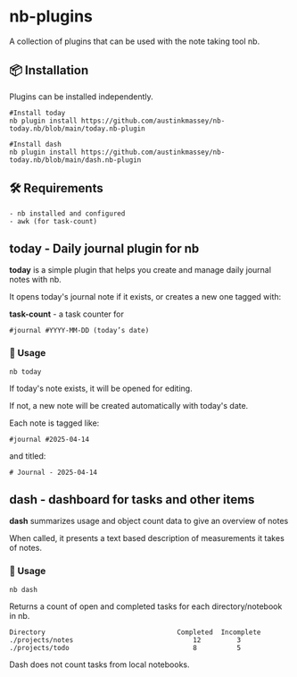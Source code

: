 # nb-plugins

A collection of plugins that can be used with the note taking tool nb.

## 📦 Installation

Plugins can be installed independently.

```
#Install today
nb plugin install https://github.com/austinkmassey/nb-today.nb/blob/main/today.nb-plugin

#Install dash
nb plugin install https://github.com/austinkmassey/nb-today.nb/blob/main/dash.nb-plugin
```

## 🛠️ Requirements

    - nb installed and configured
    - awk (for task-count)

## **today** - Daily journal plugin for nb

**today** is a simple plugin that helps you create and manage daily journal notes with nb.

It opens today's journal note if it exists, or creates a new one tagged with:

**task-count** - a task counter for

```
#journal #YYYY-MM-DD (today’s date)
```

### 🚀 Usage

```
nb today
```

If today's note exists, it will be opened for editing.

If not, a new note will be created automatically with today's date.

Each note is tagged like:

```
#journal #2025-04-14
```

and titled:

```
# Journal - 2025-04-14
```

## **dash** - dashboard for tasks and other items

**dash** summarizes usage and object count data to give an overview of notes

When called, it presents a text based description of measurements it takes of notes.

### 🚀 Usage

```
nb dash
```

Returns a count of open and completed tasks for each directory/notebook in nb.

```
Directory                                 Completed  Incomplete
./projects/notes                              12         3
./projects/todo                               8          5
```

Dash does not count tasks from local notebooks.
